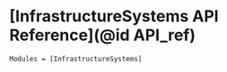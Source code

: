 # [InfrastructureSystems API Reference](@id API_ref)

```@autodocs
Modules = [InfrastructureSystems]
```
